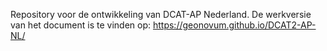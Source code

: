 Repository voor de ontwikkeling van DCAT-AP Nederland. De werkversie van het document is te vinden op: https://geonovum.github.io/DCAT2-AP-NL/